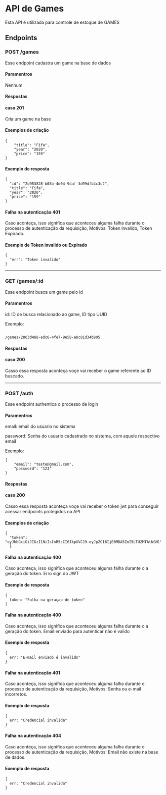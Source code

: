 # API de Games
Esta API é utilizada para controle de estoque de GAMES
## Endpoints
### POST /games
Esse endpoint cadastra um game na base de dados
#### Paramentros
Nenhum
#### Respostas
#### caso 201
Cria um game na base
#### Exemplos de criação
```
{
	"title": "Fifa",
	"year": "2020",
	"price": "159"
}
```
#### Exemplo de resposta

```
{
  "id": "2b953828-b03b-4d04-9daf-3d99dfb4c3c2",
  "title": "Fifa",
  "year": "2020",
  "price": "159"
}
```
#### Falha na autenticação 401
Caso aconteça, isso significa que aconteceu alguma falha durante o processo de autenticação da requisição, Motivos: Token invalido, Token Expirado.

#### Exemplo de Token invalido ou Expirado
```
{
  "err": "Token invalido"
}
```
-----------------------------------------------------------------------------------------------------------------------------------------------
### GET /games/:id
Esse endpoint busca um game pelo id
#### Paramentros
id: ID de busca relacionado ao game, ID tipo UUID

Exemplo: 
```

/games/2803d488-edc6-4fe7-9e58-a8c81d34b905

```

#### Respostas
#### caso 200
Casso essa resposta aconteça voçe vai receber o game referente ao ID buscado.


-----------------------------------------------------------------------------------------------------------------------------------------------

### POST /auth
Esse endpoint authentica o processo de login
#### Paramentros
email: email do usuario no sistema

password: Senha do usuario cadastrado no sistema, com aquele respectivo email

Exemplo: 
```
{
	"email": "teste@gmail.com",
	"password": "123"
}
```

#### Respostas
#### caso 200
Casso essa resposta aconteça voçe vai receber o token jwt para conseguir acessar endpoints protegidos na API
#### Exemplos de criação
```
{
  "token": "eyJhbGciOiJIUzI1NiIsInR5cCI6IkpXVCJ9.eyJpZCI6IjE0MDA5ZmI5LTU2MTAtNGNlYi1hN2Q5LWU1OGQyZmViOGQxNyIsImVtYWlsIjoidGVzdGVAZ21haWwuY29tIiwiaWF0IjoxNjIwMDczNTU0LCJleHAiOjE2MjAyNDYzNTR9.c8Ovvr1ftIporKZcvfn_m
  }
```
#### Falha na autenticação 400
Caso aconteça, isso significa que aconteceu alguma falha durante o a geração do token. Erro sign do JWT

#### Exemplo de resposta
```
{
  token: "Falha na geraçao de token"
}
```

#### Falha na autenticação 400
Caso aconteça, isso significa que aconteceu alguma falha durante o a geração do token. Email enviado para autenticar não é valido

#### Exemplo de resposta
```
{
  err: "E-mail enviado é invalido" 
}
```

#### Falha na autenticação 401
Caso aconteça, isso significa que aconteceu alguma falha durante o processo de autenticação da requisição, Motivos: Senha ou e-mail incorretos.

#### Exemplo de resposta
```
{
  err: "Credencial invalida" 
}
```
#### Falha na autenticação 404
Caso aconteça, isso significa que aconteceu alguma falha durante o processo de autenticação da requisição, Motivos: Email não existe na base de dados.

#### Exemplo de resposta
```
{
  err: "Credencial invalida" 
}
```

